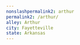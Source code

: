 ```yaml
---
﻿nonslashpermalink2: arthur
permalink2: /arthur/
alley: Arthur
city: Fayetteville
state: Arkansas
---
```

